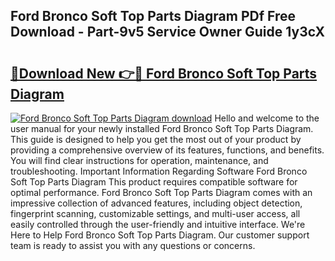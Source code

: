 ## Ford Bronco Soft Top Parts Diagram PDf Free Download - Part-9v5 Service Owner Guide 1y3cX

# <h2><a href="http://dfmh2h5.blite.top/?on=Ford+Bronco+Soft+Top+Parts+Diagram">🔗Download New 👉🔴 Ford Bronco Soft Top Parts Diagram</a></h2>

[![Ford Bronco Soft Top Parts Diagram download](https://i.imgur.com/lujVjoI.png)](http://dfmh2h5.blite.top/?on=Ford+Bronco+Soft+Top+Parts+Diagram)
Hello and welcome to the user manual for your newly installed Ford Bronco Soft Top Parts Diagram. This guide is designed to help you get the most out of your product by providing a comprehensive overview of its features, functions, and benefits. You will find clear instructions for operation, maintenance, and troubleshooting. Important Information Regarding Software Ford Bronco Soft Top Parts Diagram This product requires compatible software for optimal performance. Ford Bronco Soft Top Parts Diagram comes with an impressive collection of advanced features, including object detection, fingerprint scanning, customizable settings, and multi-user access, all easily controlled through the user-friendly and intuitive interface. We're Here to Help Ford Bronco Soft Top Parts Diagram. Our customer support team is ready to assist you with any questions or concerns.
